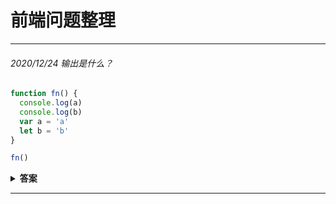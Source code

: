 # 前端问题整理


---

###### 2020/12/24 输出是什么？

```javascript
function fn() {
  console.log(a)
  console.log(b)
  var a = 'a'
  let b = 'b'
}

fn()
```

<details><summary><b>答案</b></summary>
<p>

#### 答案: `undefined` 和 `ReferenceError`

<!-- 
在函数内部，我们首先通过 `var` 关键字声明了 `name` 变量。这意味着变量被提升了（内存空间在创建阶段就被设置好了），直到程序运行到定义变量位置之前默认值都是 `undefined`。因为当我们打印 `name` 变量时还没有执行到定义变量的位置，因此变量的值保持为 `undefined`。

通过 `let` 和 `const` 关键字声明的变量也会提升，但是和 `var` 不同，它们不会被<i>初始化</i>。在我们声明（初始化）之前是不能访问它们的。这个行为被称之为暂时性死区。当我们试图在声明之前访问它们时，JavaScript 将会抛出一个 `ReferenceError` 错误。 -->

</p>
</details>

---